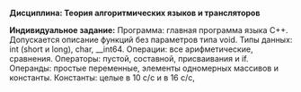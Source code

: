 **Дисциплина: Теория алгоритмических языков и трансляторов**


**Индивидуальное задание:**
Программа: главная программа языка С++. Допускается описание функций без параметров типа void.
Типы данных: int  (short  и  long), char,  __int64.
Операции: все арифметические, сравнения.
Операторы:  пустой, составной, присваивания и  if.
Операнды: простые переменные, элементы одномерных массивов и константы.
Константы:  целые в 10 c/c и в 16 c/c,
